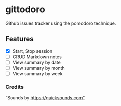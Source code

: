 # gittodoro

Github issues tracker using the pomodoro technique.

## Features

- [x] Start, Stop session
- [ ] CRUD Markdown notes
- [ ] View summary by date
- [ ] View summary by month
- [ ] View summary by week

### Credits

“Sounds by https://quicksounds.com“
